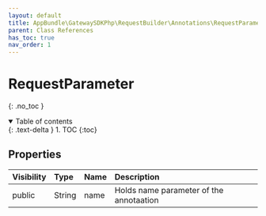 ```yaml
---
layout: default
title: AppBundle\GatewaySDKPhp\RequestBuilder\Annotations\RequestParameter
parent: Class References
has_toc: true
nav_order: 1
---
```


# RequestParameter
{: .no_toc }



<details open markdown="block">
  <summary>
    Table of contents
  </summary>
  {: .text-delta }
1. TOC
{:toc}
</details>

## Properties

| Visibility | Type | Name | Description |
| :--- | :--- | :--- | :--- |
| public | String | name | Holds name parameter of the annotaation |

